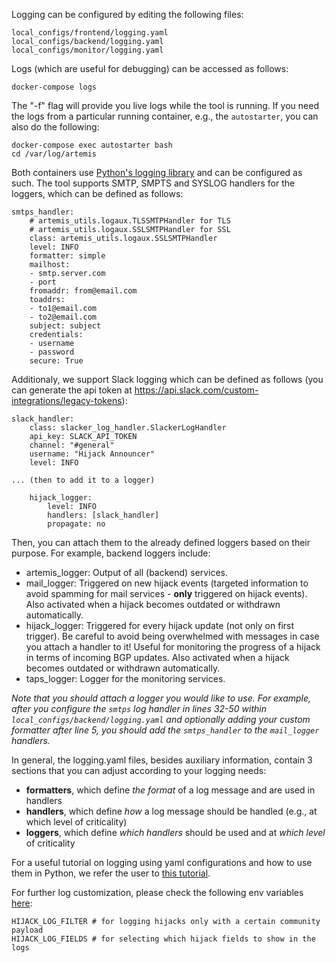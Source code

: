 Logging can be configured by editing the following files:
```
local_configs/frontend/logging.yaml
local_configs/backend/logging.yaml
local_configs/monitor/logging.yaml
```
Logs (which are useful for debugging) can be accessed as follows:
```
docker-compose logs
```
The "-f" flag will provide you live logs while the tool is running.
If you need the logs from a particular running container, e.g., the `autostarter`, you can also do the following:
```
docker-compose exec autostarter bash
cd /var/log/artemis
```
Both containers use [Python's logging library](https://docs.python.org/3/library/logging.html) and can be configured as such. The tool supports SMTP, SMPTS and SYSLOG handlers for the loggers, which can be defined as follows:
```
smtps_handler:
    # artemis_utils.logaux.TLSSMTPHandler for TLS
    # artemis_utils.logaux.SSLSMTPHandler for SSL
    class: artemis_utils.logaux.SSLSMTPHandler
    level: INFO
    formatter: simple
    mailhost:
    - smtp.server.com
    - port
    fromaddr: from@email.com
    toaddrs:
    - to1@email.com
    - to2@email.com
    subject: subject
    credentials:
    - username
    - password
    secure: True
```
Additionaly, we support Slack logging which can be defined as follows (you can generate the api token at https://api.slack.com/custom-integrations/legacy-tokens):
```
slack_handler:
    class: slacker_log_handler.SlackerLogHandler
    api_key: SLACK_API_TOKEN
    channel: "#general"
    username: "Hijack Announcer"
    level: INFO

... (then to add it to a logger)

    hijack_logger:
        level: INFO
        handlers: [slack_handler]
        propagate: no
```
Then, you can attach them to the already defined loggers based on their purpose. For example, backend loggers include:

* artemis_logger: Output of all (backend) services.
* mail_logger: Triggered on new hijack events (targeted information to avoid spamming for mail services - **only** triggered on hijack events). Also activated when a hijack becomes outdated or withdrawn automatically.
* hijack_logger: Triggered for every hijack update (not only on first trigger). Be careful to avoid being overwhelmed with messages in case you attach a handler to it! Useful for monitoring the progress of a hijack in terms of incoming BGP updates. Also activated when a hijack becomes outdated or withdrawn automatically.
* taps_logger: Logger for the monitoring services.

*Note that you should attach a logger you would like to use.
For example, after you configure the `smtps` log handler in lines 32-50
within `local_configs/backend/logging.yaml` and optionally adding your custom
formatter after line 5, you should add the `smtps_handler` to the `mail_logger` handlers.*

In general, the logging.yaml files, besides auxiliary information, contain 3 sections that you can adjust according to your logging needs:

* **formatters**, which define *the format* of a log message and are used in handlers
* **handlers**, which define *how* a log message should be handled (e.g., at which level of criticality)
* **loggers**, which define *which handlers* should be used and at *which level* of criticality

For a useful tutorial on logging using yaml configurations and how to use them in Python, we refer the user to [this tutorial](https://fangpenlin.com/posts/2012/08/26/good-logging-practice-in-python/).

For further log customization, please check the following env variables [here](https://bgpartemis.readthedocs.io/en/latest/envvars/):
```
HIJACK_LOG_FILTER # for logging hijacks only with a certain community payload
HIJACK_LOG_FIELDS # for selecting which hijack fields to show in the logs
```
